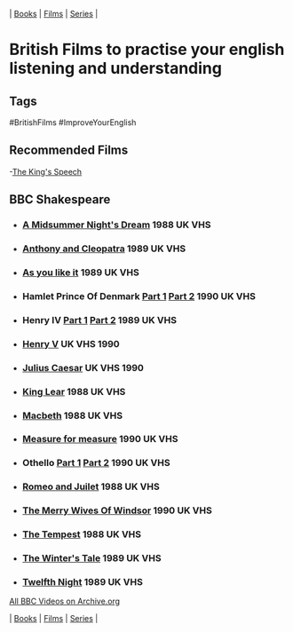 | [Books](/books.md) | [Films](/films.md) | [Series](/series.md) |

# British Films to practise your english listening and understanding


## Tags
#BritishFilms #ImproveYourEnglish

## Recommended Films

-[The King's Speech](films/The_Kings_Speech.md)

## BBC Shakespeare

- ### [A Midsummer Night's Dream](https://archive.org/details/bbc-shakespeare-a-midsummer-nights-dream-1988-uk-vhs) 1988 UK VHS

- ### [Anthony and Cleopatra](https://archive.org/details/bbc-shakespeare-antony-and-cleopatra-1989-uk-vhs) 1989 UK VHS

- ### [As you like it](https://archive.org/details/bbc-shakespeare-as-you-like-it-1989-uk-vhs) 1989 UK VHS

- ### Hamlet Prince Of Denmark [Part 1](https://archive.org/details/bbc-shakespeare-hamlet-prince-of-denmark-part-1-1990-uk-vhs) [Part 2](https://archive.org/details/bbc-shakespeare-hamlet-prince-of-denmark-part-2-1990-uk-vhs) 1990 UK VHS

- ### Henry IV [Part 1](https://archive.org/details/bbc-shakespeare-henry-iv-part-1-1989-uk-vhs) [Part 2](https://archive.org/details/bbc-shakespeare-henry-iv-part-2-1989-uk-vhs) 1989 UK VHS

- ### [Henry V](https://archive.org/details/bbc-shakespeare-henry-v-1990-uk-vhs) UK VHS 1990

- ### [Julius Caesar](https://archive.org/details/bbc-shakespeare-julius-ceaser-1990-uk-vhs) UK VHS 1990

- ### [King Lear](https://archive.org/details/bbc-shakespeare-king-lear-1988-uk-vhs) 1988 UK VHS

- ### [Macbeth](https://archive.org/details/bbc-shakespeare-macbeth-1988-uk-vhs) 1988 UK VHS

- ### [Measure for measure](https://archive.org/details/bbc-shakespeare-measure-for-measure-1990-uk-vhs) 1990 UK VHS

- ### Othello [Part 1](https://archive.org/details/bbc-shakespeare-othello-part-one-1990-uk-vhs) [Part 2](https://archive.org/details/bbc-shakespeare-othello-part-two-1990-uk-vhs) 1990 UK VHS

- ### [Romeo and Juilet](https://archive.org/details/bbc-shakespeare-romeo-and-juilet-1988-uk-vhs) 1988 UK VHS

- ### [The Merry Wives Of Windsor](https://archive.org/details/bbc-shakespeare-the-merry-wives-of-windsor-1990-uk-vhs) 1990 UK VHS

- ### [The Tempest](https://archive.org/details/bbc-shakespeare-the-tempest-1988-uk-vhs) 1988 UK VHS

- ### [The Winter's Tale](https://archive.org/details/bbc-shakespeare-the-winters-tale-1989-uk-vhs) 1989 UK VHS

- ### [Twelfth Night](https://archive.org/details/bbc-shakespeare-twelfth-night-1989-uk-vhs) 1989 UK VHS

[All BBC Videos on Archive.org](https://archive.org/search.php?query=creator%3A%22BBC+Video%22)

| [Books](/books.md) | [Films](/films.md) | [Series](/series.md) |
